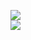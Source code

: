 [![](https://img.shields.io/badge/Made%20With-Github%20Spray-lightgrey.svg?style=for-the-badge&logo=github)](https://github.com/Annihil/github-spray#3824)  
[![](https://i.imgur.com/2DrTn0Z.gif)](https://github.com/Annihil/github-spray)